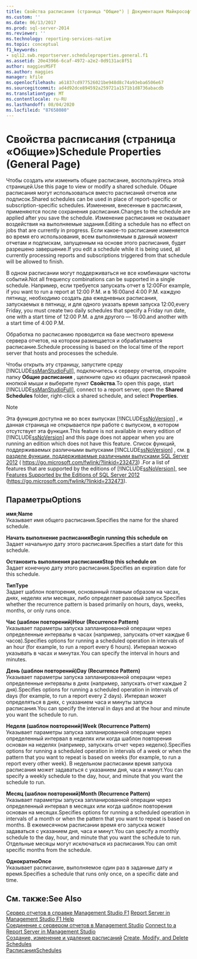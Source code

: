```yaml
---
title: Свойства расписания (страница "Общие") | Документация Майкрософт
ms.custom: ''
ms.date: 06/13/2017
ms.prod: sql-server-2014
ms.reviewer: ''
ms.technology: reporting-services-native
ms.topic: conceptual
f1_keywords:
- sql12.swb.reportserver.scheduleproperties.general.f1
ms.assetid: 20e43966-6caf-4972-a2e2-0d9131ac8f51
author: maggiesMSFT
ms.author: maggies
manager: kfile
ms.openlocfilehash: a61837cd977526021be948d8c74a93eba6506e67
ms.sourcegitcommit: ad4d92dce894592a259721a1571b1d8736abacdb
ms.translationtype: MT
ms.contentlocale: ru-RU
ms.lasthandoff: 08/04/2020
ms.locfileid: "87658080"
---
```

# <a name="schedule-properties-general-page"></a><span data-ttu-id="431dd-102">Свойства расписания (страница «Общие»)</span><span class="sxs-lookup"><span data-stu-id="431dd-102">Schedule Properties (General Page)</span></span>
  <span data-ttu-id="431dd-103">Чтобы создать или изменить общее расписание, воспользуйтесь этой страницей.</span><span class="sxs-lookup"><span data-stu-id="431dd-103">Use this page to view or modify a shared schedule.</span></span> <span data-ttu-id="431dd-104">Общие расписания могут использоваться вместо расписаний отчетов или подписок.</span><span class="sxs-lookup"><span data-stu-id="431dd-104">Shared schedules can be used in place of report-specific or subscription-specific schedules.</span></span> <span data-ttu-id="431dd-105">Изменения, внесенные в расписания, применяются после сохранения расписания.</span><span class="sxs-lookup"><span data-stu-id="431dd-105">Changes to the schedule are applied after you save the schedule.</span></span> <span data-ttu-id="431dd-106">Изменение расписания не оказывает воздействия на выполняемые задания.</span><span class="sxs-lookup"><span data-stu-id="431dd-106">Editing a schedule has no effect on jobs that are currently in progress.</span></span> <span data-ttu-id="431dd-107">Если какое-то расписание изменяется во время его использования, всем выполняемым в данный момент отчетам и подпискам, запущенным на основе этого расписания, будет разрешено завершение.</span><span class="sxs-lookup"><span data-stu-id="431dd-107">If you edit a schedule while it is being used, all currently processing reports and subscriptions triggered from that schedule will be allowed to finish.</span></span>  
  
 <span data-ttu-id="431dd-108">В одном расписании могут поддерживаться не все комбинации частоты событий.</span><span class="sxs-lookup"><span data-stu-id="431dd-108">Not all frequency combinations can be supported in a single schedule.</span></span> <span data-ttu-id="431dd-109">Например, если требуется запускать отчет в 12:00</span><span class="sxs-lookup"><span data-stu-id="431dd-109">For example, if you want to run a report at 12:00 P.M.</span></span> <span data-ttu-id="431dd-110">и в 16:00</span><span class="sxs-lookup"><span data-stu-id="431dd-110">and 4:00 P.M.</span></span> <span data-ttu-id="431dd-111">каждую пятницу, необходимо создать два ежедневных расписания, запускаемых в пятницу, и для одного указать время запуска 12:00,</span><span class="sxs-lookup"><span data-stu-id="431dd-111">every Friday, you must create two daily schedules that specify a Friday run date, one with a start time of 12:00 P.M.</span></span> <span data-ttu-id="431dd-112">а для другого — 16:00.</span><span class="sxs-lookup"><span data-stu-id="431dd-112">and another with a start time of 4:00 P.M.</span></span>  
  
 <span data-ttu-id="431dd-113">Обработка по расписанию проводится на базе местного времени сервера отчетов, на котором размещается и обрабатывается расписание.</span><span class="sxs-lookup"><span data-stu-id="431dd-113">Schedule processing is based on the local time of the report server that hosts and processes the schedule.</span></span>  
  
 <span data-ttu-id="431dd-114">Чтобы открыть эту страницу, запустите среду [!INCLUDE[ssManStudioFull](../../includes/ssmanstudiofull-md.md)], подключитесь к серверу отчетов, откройте папку **Общие расписания** , щелкните одно из общих расписаний правой кнопкой мыши и выберите пункт **Свойства**.</span><span class="sxs-lookup"><span data-stu-id="431dd-114">To open this page, start [!INCLUDE[ssManStudioFull](../../includes/ssmanstudiofull-md.md)], connect to a report server, open the **Shared Schedules** folder, right-click a shared schedule, and select **Properties**.</span></span>  
  
> [!NOTE]  
>  <span data-ttu-id="431dd-115">Эта функция доступна не во всех выпусках [!INCLUDE[ssNoVersion](../../includes/ssnoversion-md.md)] , и данная страница не открывается при работе с выпуском, в котором отсутствует эта функция.</span><span class="sxs-lookup"><span data-stu-id="431dd-115">This feature is not available in every edition of [!INCLUDE[ssNoVersion](../../includes/ssnoversion-md.md)] and this page does not appear when you are running an edition which does not have this feature.</span></span> <span data-ttu-id="431dd-116">Список функций, поддерживаемых различными выпусками [!INCLUDE[ssNoVersion](../../includes/ssnoversion-md.md)] , см. [в разделе функции, поддерживаемые различными выпусками SQL Server 2012](https://go.microsoft.com/fwlink/?linkid=232473) ( https://go.microsoft.com/fwlink/?linkid=232473) .</span><span class="sxs-lookup"><span data-stu-id="431dd-116">For a list of features that are supported by the editions of [!INCLUDE[ssNoVersion](../../includes/ssnoversion-md.md)], see [Features Supported by the Editions of SQL Server 2012](https://go.microsoft.com/fwlink/?linkid=232473) (https://go.microsoft.com/fwlink/?linkid=232473).</span></span>  
  
## <a name="options"></a><span data-ttu-id="431dd-117">Параметры</span><span class="sxs-lookup"><span data-stu-id="431dd-117">Options</span></span>  
 <span data-ttu-id="431dd-118">**имя**;</span><span class="sxs-lookup"><span data-stu-id="431dd-118">**Name**</span></span>  
 <span data-ttu-id="431dd-119">Указывает имя общего расписания.</span><span class="sxs-lookup"><span data-stu-id="431dd-119">Specifies the name for the shared schedule.</span></span>  
  
 <span data-ttu-id="431dd-120">**Начать выполнение расписания**</span><span class="sxs-lookup"><span data-stu-id="431dd-120">**Begin running this schedule on**</span></span>  
 <span data-ttu-id="431dd-121">Задает начальную дату этого расписания.</span><span class="sxs-lookup"><span data-stu-id="431dd-121">Specifies a start date for this schedule.</span></span>  
  
 <span data-ttu-id="431dd-122">**Остановить выполнения расписания**</span><span class="sxs-lookup"><span data-stu-id="431dd-122">**Stop this schedule on**</span></span>  
 <span data-ttu-id="431dd-123">Задает конечную дату этого расписания.</span><span class="sxs-lookup"><span data-stu-id="431dd-123">Specifies an expiration date for this schedule.</span></span>  
  
 <span data-ttu-id="431dd-124">**Тип**</span><span class="sxs-lookup"><span data-stu-id="431dd-124">**Type**</span></span>  
 <span data-ttu-id="431dd-125">Задает шаблон повторения, основанный главным образом на часах, днях, неделях или месяцах, либо определяет разовый запуск.</span><span class="sxs-lookup"><span data-stu-id="431dd-125">Specifies whether the recurrence pattern is based primarily on hours, days, weeks, months, or only runs once.</span></span>  
  
 <span data-ttu-id="431dd-126">**Час (шаблон повторений)**</span><span class="sxs-lookup"><span data-stu-id="431dd-126">**Hour (Recurrence Pattern)**</span></span>  
 <span data-ttu-id="431dd-127">Указывает параметры запуска запланированной операции через определенные интервалы в часах (например, запускать отчет каждые 6 часов).</span><span class="sxs-lookup"><span data-stu-id="431dd-127">Specifies options for running a scheduled operation in intervals of an hour (for example, to run a report every 6 hours).</span></span> <span data-ttu-id="431dd-128">Интервал можно указывать в часах и минутах.</span><span class="sxs-lookup"><span data-stu-id="431dd-128">You can specify the interval in hours and minutes.</span></span>  
  
 <span data-ttu-id="431dd-129">**День (шаблон повторений)**</span><span class="sxs-lookup"><span data-stu-id="431dd-129">**Day (Recurrence Pattern)**</span></span>  
 <span data-ttu-id="431dd-130">Указывает параметры запуска запланированной операции через определенные интервалы в днях (например, запускать отчет каждые 2 дня).</span><span class="sxs-lookup"><span data-stu-id="431dd-130">Specifies options for running a scheduled operation in intervals of days (for example, to run a report every 2 days).</span></span> <span data-ttu-id="431dd-131">Интервал может определяться в днях, с указанием часа и минуты запуска расписания.</span><span class="sxs-lookup"><span data-stu-id="431dd-131">You can specify the interval in days and at the hour and minute you want the schedule to run.</span></span>  
  
 <span data-ttu-id="431dd-132">**Неделя (шаблон повторений)**</span><span class="sxs-lookup"><span data-stu-id="431dd-132">**Week (Recurrence Pattern)**</span></span>  
 <span data-ttu-id="431dd-133">Указывает параметры запуска запланированной операции через определенный интервал в неделях или когда шаблон повторения основан на неделях (например, запускать отчет через неделю).</span><span class="sxs-lookup"><span data-stu-id="431dd-133">Specifies options for running a scheduled operation in intervals of a week or when the pattern that you want to repeat is based on weeks (for example, to run a report every other week).</span></span> <span data-ttu-id="431dd-134">В недельном расписании время запуска расписания может задаваться с указанием дня, часа и минут.</span><span class="sxs-lookup"><span data-stu-id="431dd-134">You can specify a weekly schedule to the day, hour, and minute that you want the schedule to run.</span></span>  
  
 <span data-ttu-id="431dd-135">**Месяц (шаблон повторений)**</span><span class="sxs-lookup"><span data-stu-id="431dd-135">**Month (Recurrence Pattern)**</span></span>  
 <span data-ttu-id="431dd-136">Указывает параметры запуска запланированной операции через определенный интервал в месяцах или когда шаблон повторения основан на месяцах.</span><span class="sxs-lookup"><span data-stu-id="431dd-136">Specifies options for running a scheduled operation in intervals of a month or when the pattern that you want to repeat is based on months.</span></span> <span data-ttu-id="431dd-137">В ежемесячном расписании время его запуска может задаваться с указанием дня, часа и минут.</span><span class="sxs-lookup"><span data-stu-id="431dd-137">You can specify a monthly schedule to the day, hour, and minute that you want the schedule to run.</span></span> <span data-ttu-id="431dd-138">Отдельные месяцы могут исключаться из расписания.</span><span class="sxs-lookup"><span data-stu-id="431dd-138">You can omit specific months from the schedule.</span></span>  
  
 <span data-ttu-id="431dd-139">**Однократно**</span><span class="sxs-lookup"><span data-stu-id="431dd-139">**Once**</span></span>  
 <span data-ttu-id="431dd-140">Указывает расписание, выполняемое один раз в заданные дату и время.</span><span class="sxs-lookup"><span data-stu-id="431dd-140">Specifies a schedule that runs only once, on a specific date and time.</span></span>  
  
## <a name="see-also"></a><span data-ttu-id="431dd-141">См. также:</span><span class="sxs-lookup"><span data-stu-id="431dd-141">See Also</span></span>  
 <span data-ttu-id="431dd-142">[Сервер отчетов в справке Management Studio F1](report-server-in-management-studio-f1-help.md) </span><span class="sxs-lookup"><span data-stu-id="431dd-142">[Report Server in Management Studio F1 Help](report-server-in-management-studio-f1-help.md) </span></span>  
 <span data-ttu-id="431dd-143">[Соединение с сервером отчетов в Management Studio](connect-to-a-report-server-in-management-studio.md) </span><span class="sxs-lookup"><span data-stu-id="431dd-143">[Connect to a Report Server in Management Studio](connect-to-a-report-server-in-management-studio.md) </span></span>  
 <span data-ttu-id="431dd-144">[Создание, изменение и удаление расписаний](../subscriptions/create-modify-and-delete-schedules.md) </span><span class="sxs-lookup"><span data-stu-id="431dd-144">[Create, Modify, and Delete Schedules](../subscriptions/create-modify-and-delete-schedules.md) </span></span>  
 [<span data-ttu-id="431dd-145">Расписания</span><span class="sxs-lookup"><span data-stu-id="431dd-145">Schedules</span></span>](../subscriptions/schedules.md)  
  
  
